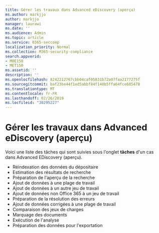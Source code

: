 ```yaml
---
title: Gérer les travaux dans Advanced eDiscovery (aperçu)
ms.author: markjjo
author: markjjo
manager: laurawi
ms.date: ''
ms.audience: Admin
ms.topic: article
ms.service: O365-seccomp
localization_priority: Normal
ms.collection: M365-security-compliance
search.appverid:
- MOE150
- MET150
ms.assetid: ''
description: ''
ms.openlocfilehash: 8242212767cbb04caf05831b72a07faa2177275f
ms.sourcegitcommit: baf23be44f1ed5abbf84f140b5ffa64fce605478
ms.translationtype: MT
ms.contentlocale: fr-FR
ms.lasthandoff: 02/26/2019
ms.locfileid: "30295227"
---
```

# <a name="manage-jobs-in-advanced-ediscovery-preview"></a>Gérer les travaux dans Advanced eDiscovery (aperçu)

Voici une liste des tâches qui sont suivies sous l'onglet **tâches** d'un cas dans Advanced EDiscovery (aperçu).

- Réindexation des données du dépositaire
- Estimation des résultats de recherche
- Préparation de l'aperçu de la recherche
- Ajout de données à une plage de travail
- Ajout de données à un autre jeu de travail
- Ajout de données non Office 365 à un jeu de travail
- Préparation de la résolution des erreurs
- Ajout de données corrigées à une plage de travail
- Comparaison des jeux de charges
- Marquage des documents
- Exécution de l'analyse
- Préparation des données pour l'exportation
